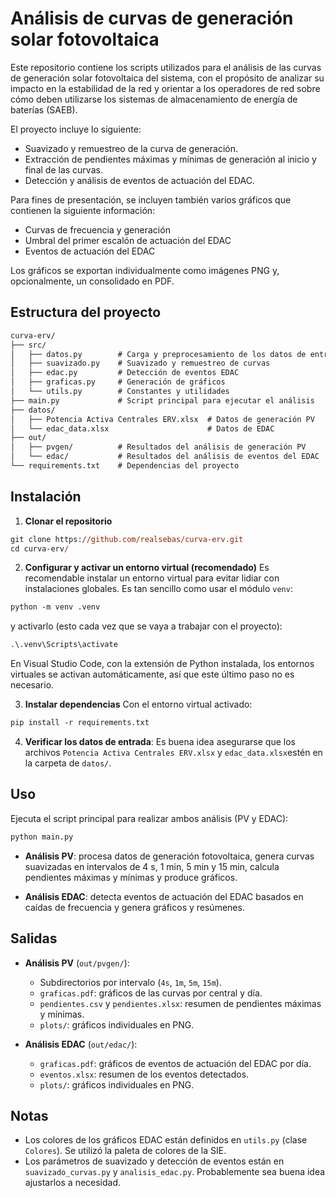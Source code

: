 # Análisis de curvas de generación solar fotovoltaica

Este repositorio contiene los scripts utilizados para el análisis de las curvas
de generación solar fotovoltaica del sistema, con el propósito de analizar su
impacto en la estabilidad de la red y orientar a los operadores de red sobre
cómo deben utilizarse los sistemas de almacenamiento de energía de baterías
(SAEB).

El proyecto incluye lo siguiente:

- Suavizado y remuestreo de la curva de generación.
- Extracción de pendientes máximas y mínimas de generación al inicio y final de
  las curvas.
- Detección y análisis de eventos de actuación del EDAC.

Para fines de presentación, se incluyen también varios gráficos que contienen
la siguiente información:

- Curvas de frecuencia y generación
- Umbral del primer escalón de actuación del EDAC
- Eventos de actuación del EDAC

Los gráficos se exportan individualmente como imágenes PNG y, opcionalmente, un
consolidado en PDF.

## Estructura del proyecto

```txt
curva-erv/
├── src/
│   ├── datos.py        # Carga y preprocesamiento de los datos de entrada
│   ├── suavizado.py    # Suavizado y remuestreo de curvas
│   ├── edac.py         # Detección de eventos EDAC
│   ├── graficas.py     # Generación de gráficos
│   └── utils.py        # Constantes y utilidades
├── main.py             # Script principal para ejecutar el análisis
├── datos/
│   ├── Potencia Activa Centrales ERV.xlsx  # Datos de generación PV
│   └── edac_data.xlsx                      # Datos de EDAC
├── out/
│   ├── pvgen/          # Resultados del análisis de generación PV
│   └── edac/           # Resultados del análisis de eventos del EDAC
└── requirements.txt    # Dependencias del proyecto
```

## Instalación

1. **Clonar el repositorio**
  
  ```ps
  git clone https://github.com/realsebas/curva-erv.git
  cd curva-erv/
  ```

2. **Configurar y activar un entorno virtual (recomendado)**
  Es recomendable instalar un entorno virtual para evitar lidiar con
  instalaciones globales. Es tan sencillo como usar el módulo `venv`:

  ```ps
  python -m venv .venv
  ```
  
  y activarlo (esto cada vez que se vaya a trabajar con el proyecto):
  
  ```ps
  .\.venv\Scripts\activate
  ```

  En Visual Studio Code, con la extensión de Python instalada, los entornos
  virtuales se activan automáticamente, así que este último paso no es
  necesario.
  
3. **Instalar dependencias**
  Con el entorno virtual activado:

  ```ps
  pip install -r requirements.txt
  ```

4. **Verificar los datos de entrada**:
  Es buena idea asegurarse que los archivos `Potencia Activa Centrales ERV.xlsx`
  y `edac_data.xlsx`estén en la carpeta de `datos/`.

## Uso

Ejecuta el script principal para realizar ambos análisis (PV y EDAC):

```bash
python main.py
```

- **Análisis PV**: procesa datos de generación fotovoltaica, genera curvas
  suavizadas en intervalos de 4 s, 1 min, 5 min y 15 min, calcula pendientes
  máximas y mínimas y produce gráficos.

- **Análisis EDAC**: detecta eventos de actuación del EDAC basados en caídas de
  frecuencia y genera gráficos y resúmenes.

## Salidas

- **Análisis PV** (`out/pvgen/`):
  - Subdirectorios por intervalo (`4s`, `1m`, `5m`, `15m`).
  - `graficas.pdf`: gráficos de las curvas por central y día.
  - `pendientes.csv` y `pendientes.xlsx`: resumen de pendientes máximas y
    mínimas.
  - `plots/`: gráficos individuales en PNG.

- **Análisis EDAC** (`out/edac/`):
  - `graficas.pdf`: gráficos de eventos de actuación del EDAC por día.
  - `eventos.xlsx`: resumen de los eventos detectados.
  - `plots/`: gráficos individuales en PNG.

## Notas

- Los colores de los gráficos EDAC están definidos en `utils.py` (clase
  `Colores`). Se utilizó la paleta de colores de la SIE.
- Los parámetros de suavizado y detección de eventos están en
  `suavizado_curvas.py` y `analisis_edac.py`. Probablemente sea buena idea
  ajustarlos a necesidad.
